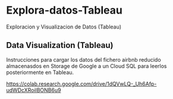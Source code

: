 # Explora-datos-Tableau
Exploracion y Visualizacion de Datos (Tableau)

## Data Visualization (Tableau)

Instrucciones para cargar los datos del fichero airbnb reducido almacenasdos en Storage de Google a un Cloud SQL para leerlos posteriormente en Tableau.

https://colab.research.google.com/drive/1dQVwLQ-_Uh6Afp-udWDcXRoilBONB6u9




